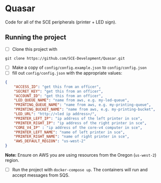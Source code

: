 # Quasar
Code for all of the SCE peripherals (printer + LED sign).

## Running the project
- [ ] Clone this project with
```
git clone https://github.com/SCE-Development/Quasar.git
```
- [ ] Make a copy of `config/config.example.json` to `config/config.json`
- [ ] fill out `config/config.json` with the appropriate values:
```json
{
    "ACCESS_ID": "get this from an officer",
    "SECRET_KEY": "get this from an officer",
    "ACCOUNT_ID": "get this from an officer",
    "LED_QUEUE_NAME": "name from aws, e.g. my-led-queue",
    "PRINTING_QUEUE_NAME": "name from aws, e.g. my-printing-queue",
    "PRINTING_BUCKET_NAME": "name from aws, e.g. my-printing-bucket",
    "LED_URL": "http://<led ip address>/",
    "PRINTER_LEFT_IP": "ip address of the left printer in sce",
    "PRINTER_RIGHT_IP": "ip address of the right printer in sce",
    "CORE_V4_IP" : "ip address of the core-v4 computer in sce",
    "PRINTER_LEFT_NAME": "name of left printer in sce",
    "PRINTER_RIGHT_NAME": "name of right printer in sce",
    "AWS_DEFAULT_REGION": "us-west-2"
}
```
**Note:** Ensure on AWS you are using resources from the Oregon (`us-west-2`)
 region.
- [ ] Run the project with `docker-compose up`. The containers will run and accept messages from SQS.
